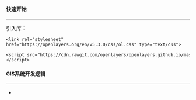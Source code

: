 #### 快速开始

------

引入库：

```
<link rel="stylesheet" href="https://openlayers.org/en/v5.3.0/css/ol.css" type="text/css">
```

```
<script src="https://cdn.rawgit.com/openlayers/openlayers.github.io/master/en/v5.3.0/build/ol.js"></script>
```

#### GIS系统开发逻辑

------

- 